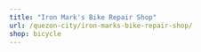 ```yaml
---
title: "Iron Mark's Bike Repair Shop"
url: /quezon-city/iron-marks-bike-repair-shop/
shop: bicycle
---
```

